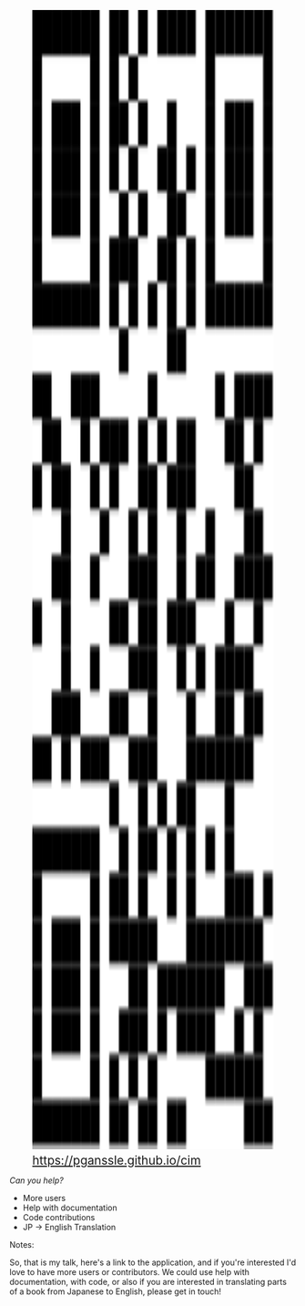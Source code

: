 <figure>
<img src="images/qr.svg" style="height: 50dvh; width: auto; margin-bottom: 0.25em" />

<figcaption style="font-size: 1.5em">
<a href="https://pganssle.github.io/cim">https://pganssle.github.io/cim</a>
</figcaption>
</figure>


<em>Can you help?</em>

- More users
- Help with documentation
- Code contributions
- JP → English Translation

Notes:

So, that is my talk, here's a link to the application, and if you're interested I'd love to have more users or contributors. We could use help with documentation, with code, or also if you are interested in translating parts of a book from Japanese to English, please get in touch!
